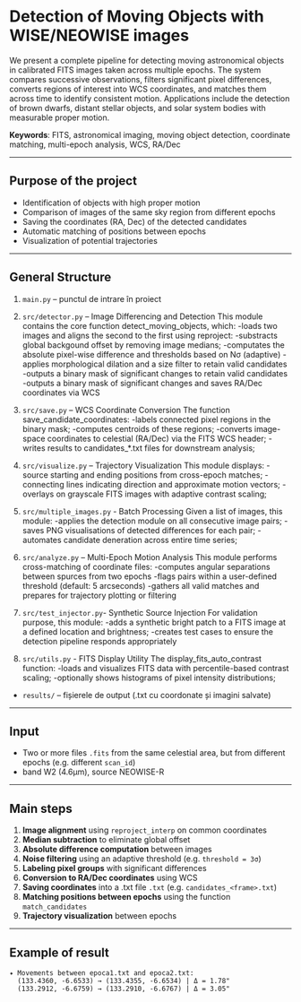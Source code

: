 # Detection of Moving Objects with WISE/NEOWISE images

We present a complete pipeline for detecting moving astronomical objects in calibrated FITS images taken across multiple epochs. The system compares successive observations, filters significant pixel differences, converts regions of interest into WCS coordinates, and matches them across time to identify consistent motion. Applications include the detection of brown dwarfs, distant stellar objects, and solar system bodies with measurable proper motion.

**Keywords**: FITS, astronomical imaging, moving object detection, coordinate matching, multi-epoch analysis, WCS, RA/Dec

---

## Purpose of the project

- Identification of objects with high proper motion
- Comparison of images of the same sky region from different epochs
- Saving the coordinates (RA, Dec) of the detected candidates
- Automatic matching of positions between epochs
- Visualization of potential trajectories

---

## General Structure

1. `main.py` – punctul de intrare în proiect
  
2. `src/detector.py` – Image Differencing and Detection
  This module contains the core function detect_moving_objects, which:
  -loads two images and aligns the second to the first using reproject:
  -substracts global backgound offset by removing image medians;
  -computates the absolute pixel-wise difference and thresholds based on Nσ (adaptive)
  -applies morphological dilation and a size filter to retain valid candidates
  -outputs a binary mask of significant changes to retain valid candidates
  -outputs a binary mask of significant changes and saves RA/Dec coordinates via WCS
  
3. `src/save.py` – WCS Coordinate Conversion
 The function save_candidate_coordinates:
  -labels connected pixel regions in the binary mask;
  -computes centroids of these regions;
  -converts image-space coordinates to celestial (RA/Dec) via the FITS WCS header;
  -writes results to candidates_*.txt files for downstream analysis;
  
4. `src/visualize.py` – Trajectory Visualization
  This module displays:
  -source starting and ending positions from cross-epoch matches;
  -connecting lines indicating direction and approximate motion vectors;
  -overlays on grayscale FITS images with adaptive contrast scaling;
  
5. `src/multiple_images.py` - Batch Processing
  Given a list of images, this module:
  -applies the detection module on all consecutive image pairs;
  -saves PNG visualisations of detected differences for each pair;
  -automates candidate deneration across entire time series;
  
6. `src/analyze.py` – Multi-Epoch Motion Analysis
  This module performs cross-matching of coordinate files:
  -computes angular separations between spurces from two epochs
  -flags pairs within a user-defined threshold (default: 5 arcseconds)
  -gathers all valid matches and prepares for trajectory plotting or filtering
  
7. `src/test_injector.py`- Synthetic Source Injection
  For validation purpose, this module:
  -adds a synthetic bright patch to a FITS image at a defined location and brightness;
  -creates test cases to ensure the detection pipeline responds appropriately

8. `src/utils.py` - FITS Display Utility
  The display_fits_auto_contrast function:
  -loads and visualizes FITS data with percentile-based contrast scaling;
  -optionally shows histograms of pixel intensity distributions;
  
- `results/` – fișierele de output (.txt cu coordonate și imagini salvate)

---

## Input

- Two or more files `.fits` from the same celestial area, but from different epochs (e.g. different `scan_id`)
- band W2 (4.6μm), source NEOWISE-R

---

## Main steps

1. **Image alignment** using `reproject_interp` on common coordinates
2. **Median subtraction** to eliminate global offset
3. **Absolute difference computation** between images
4. **Noise filtering** using an adaptive threshold (e.g. `threshold = 3σ`)
5. **Labeling pixel groups** with significant differences
6. **Conversion to RA/Dec coordinates** using WCS
7. **Saving coordinates** into a .txt file `.txt` (e.g. `candidates_<frame>.txt`)
8. **Matching positions between epochs** using the function `match_candidates`
9. **Trajectory visualization** between epochs

---

## Example of result

```text
✦ Movements between epoca1.txt and epoca2.txt:
  (133.4360, -6.6533) → (133.4355, -6.6534) | Δ = 1.78"
  (133.2912, -6.6759) → (133.2910, -6.6767) | Δ = 3.05"




